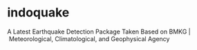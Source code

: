 # indoquake
A Latest Earthquake Detection Package Taken Based on BMKG | Meteorological, Climatological, and Geophysical Agency
